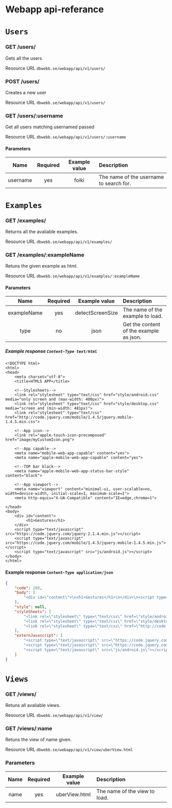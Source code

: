 # Webapp api-referance

# `Users`

### GET /users/
Gets all the users

Resource URL `dbwebb.se/webapp/api/v1/users/`

### POST /users/
Creates a new user

Resource URL `dbwebb.se/webapp/api/v1/users/`

### GET /users/:username
Get all users matching usernamed passed

Resource URL `dbwebb.se/webapp/api/v1/users/:username`

#### Parameters
| Name        | Required | Example value    | Description | 
|:-----------:|:--------:|:----------------:|:------------|
| username | yes      | foiki | The name of the username to search for. |

# `Examples`

### GET /examples/
Returns all the avaliable examples.

Resource URL `dbwebb.se/webapp/api/v1/examples/`

### GET /examples/:exampleName
Retuns the given example as html.

Resource URL `dbwebb.se/webapp/api/v1/examples/:exampleName`

#### Parameters
| Name        | Required | Example value    | Description | 
|:-----------:|:--------:|:----------------:|:------------|
| exampleName | yes      | detectScreenSize | The name of the example to load. |
| type        | no       | json             | Get the content of the example as json. |

##### Example response `Content-Type text/html`
```
<!DOCTYPE html>
<html>
<head>
    <meta charset="utf-8">
    <title>HTML5 APP</title>

    <!--Stylesheets-->
    <link rel="stylesheet" type="text/css" href="style/android.css" media="only screen and (max-width: 480px)">
    <link rel="stylesheet" type="text/css" href="style/desktop.css" media="screen and (min-width: 481px)">
    <link rel="stylesheet" type="text/css" href="http://code.jquery.com/mobile/1.4.5/jquery.mobile-1.4.5.min.css">

    <!--App icon-->
    <link rel="apple-touch-icon-precomposed" href="image/myCustomIcon.png">

    <!--App capable-->
    <meta name="mobile-web-app-capable" content="yes">
    <meta name="apple-mobile-web-app-capable" content="yes">

    <!--TOP bar black-->
    <meta name="apple-mobile-web-app-status-bar-style" content="black">

    <!--App viewport-->
    <meta name="viewport" content="minimal-ui, user-scalable=no, width=device-width, initial-scale=1, maximum-scale=1">
    <meta http-equiv="X-UA-Compatible" content="IE=edge,chrome=1">

</head>
<body>
    <div id="content">
         <h1>Gestures</h1>
    </div>
    <script type="text/javascript" src="https://code.jquery.com/jquery-2.1.4.min.js"></script>
    <script type="text/javascript" src="https://code.jquery.com/mobile/1.4.5/jquery.mobile-1.4.5.min.js"></script>
    <script type="text/javascript" src="js/android.js"></script>
</body>
</html>
```

#### Example response `Content-Type application/json`
```json 
{
    "code": 200,
    "body": [
        "<div id=\"content\">\n<h1>Gestures</h1>\n</div>\n<script type=\"text/javascript\" src=\"https://code.jquery.com/jquery-2.1.4.min.js\"></script>\n<script type=\"text/javascript\" src=\"https://code.jquery.com/mobile/1.4.5/jquery.mobile-1.4.5.min.js\"></script>\n<script type=\"text/javascript\" src=\"js/android.js\"></script>\n"
    ],
    "style": null,
    "styleSheets": [
        "<link rel=\"stylesheet\" type=\"text/css\" href=\"style/android.css\" media=\"only screen and (max-width: 480px)\">",
        "<link rel=\"stylesheet\" type=\"text/css\" href=\"style/desktop.css\" media=\"screen and (min-width: 481px)\">",
        "<link rel=\"stylesheet\" type=\"text/css\" href=\"http://code.jquery.com/mobile/1.4.5/jquery.mobile-1.4.5.min.css\">"
    ],
    "externJavascript": [
        "<script type=\"text/javascript\" src=\"https://code.jquery.com/jquery-2.1.4.min.js\"></script>",
        "<script type=\"text/javascript\" src=\"https://code.jquery.com/mobile/1.4.5/jquery.mobile-1.4.5.min.js\"></script>",
        "<script type=\"text/javascript\" src=\"js/android.js\"></script>"
    ]
}
```


# `Views`

### GET /views/
Retuns all avaliable views.

Resource URL `dbwebb.se/webapp/api/v1/view/`

### GET /views/:name
Retuns the view of name given.

Resource URL `dbwebb.se/webapp/api/v1/view/uberView.html`

### Parameters
| Name | Required | Example value    | Description | 
|:----:|:--------:|:----------------:|:------------|
| name | yes      | uberView.html    | The name of the view to load. |
